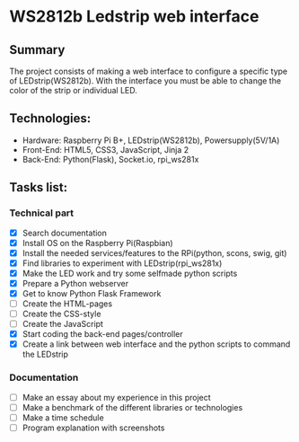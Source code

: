 # WS2812b Ledstrip web interface
## Summary
The project consists of making a web interface to configure a specific type of LEDstrip(WS2812b).
With the interface you must be able to change the color of the strip or individual LED.

## Technologies:
* Hardware: Raspberry Pi B+, LEDstrip(WS2812b), Powersupply(5V/1A)
* Front-End: HTML5, CSS3, JavaScript, Jinja 2
* Back-End: Python(Flask), Socket.io, rpi_ws281x

## Tasks list:

### Technical part
- [x] Search documentation
- [x] Install OS on the Raspberry Pi(Raspbian)
- [x] Install the needed services/features to the RPi(python, scons, swig, git)
- [x] Find libraries to experiment with LEDstrip(rpi_ws281x)
- [x] Make the LED work and try some selfmade python scripts
- [x] Prepare a Python webserver
- [x] Get to know Python Flask Framework
- [ ] Create the HTML-pages
- [ ] Create the CSS-style
- [ ] Create the JavaScript
- [x] Start coding the back-end pages/controller
- [x] Create a link between web interface and the python scripts to command the LEDstrip

### Documentation
- [ ] Make an essay about my experience in this project
- [ ] Make a benchmark of the different libraries or technologies
- [ ] Make a time schedule
- [ ] Program explanation with screenshots
